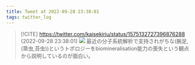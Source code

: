```yaml
---
title: Tweet at 2022-09-28 23:38:01
tags: twitter_log
---
```


> [!CITE] https://twitter.com/kaisekiriu/status/1575132727396876288 (2022-09-28 23:38:01)
> ![](https://twitter.com/kaisekiriu/status/1575132727396876288)
> 最近の分子系統解析で支持されがちな(腕足,(箒虫,苔虫))というトポロジーをbiomineralisation能力の喪失という観点から説明しているのが面白い。
